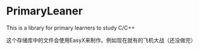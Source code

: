 # PrimaryLeaner
This is a library for primary learners to study C/C++

这个存储库中的文件会使用EasyX来制作。例如现在就有的飞机大战（还没做完）

